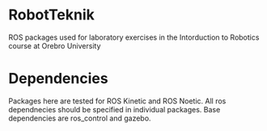 # RobotTeknik
ROS packages used for laboratory exercises in the Intorduction to Robotics course at Orebro University

# Dependencies
Packages here are tested for ROS Kinetic and ROS Noetic. All ros dependnecies should be specified in individual packages. Base dependencies are ros_control and gazebo.

